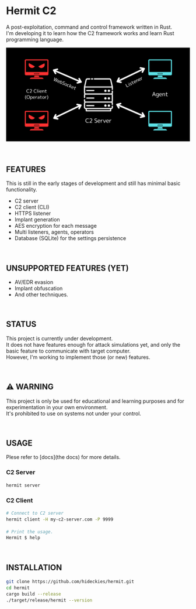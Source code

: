# Hermit C2

A post-exploitation, command and control framework written in Rust.  
I'm developing it to learn how the C2 framework works and learn Rust programming language.

![diagram](assets/diagram.png)

<br />

## FEATURES

This is still in the early stages of development and still has minimal basic functionality.

- C2 server
- C2 client (CLI)
- HTTPS listener
- Implant generation
- AES encryption for each message
- Multi listeners, agents, operators
- Database (SQLite) for the settings persistence

<br />

## UNSUPPORTED FEATURES (YET)

- AV/EDR evasion
- Implant obfuscation
- And other techniques.

<br />

## STATUS

This project is currently under development.  
It does not have features enough for attack simulations yet, and only the basic feature to communicate with target computer.  
However, I'm working to implement those (or new) features.

<br />

## :warning: WARNING

This project is only be used for educational and learning purposes and for experimentation in your own environment.  
It's prohibited to use on systems not under your control.

<br />

## USAGE

<!-- Plese refer to [https://hermit.hdks.org/](the docs) for more details. -->
Plese refer to [docs](the docs) for more details.

### C2 Server

```sh
hermit server
```

### C2 Client

```sh
# Connect to C2 server
hermit client -H my-c2-server.com -P 9999

# Print the usage.
Hermit $ help
```

<br />

## INSTALLATION

```sh
git clone https://github.com/hideckies/hermit.git
cd hermit
cargo build --release
./target/release/hermit --version
```